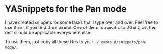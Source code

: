 # YASnippets for the Pan mode

I have created snippets for some tasks that I type over and over.
Feel free to use them, if you find them useful.  One of them is
specific to UGent, but the rest should be applicable everywhere else.

To use them, just copy all these files to your
`~/.emacs.d/snippets/pan-mode/`.
